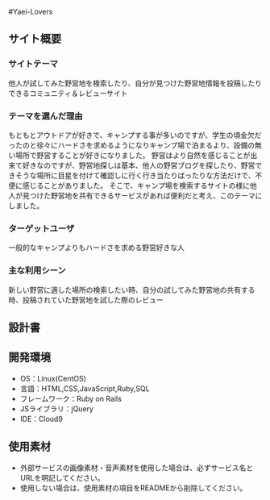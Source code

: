 #Yaei-Lovers

## サイト概要
### サイトテーマ
他人が試してみた野営地を検索したり、自分が見つけた野営地情報を投稿したりできるコミュニティ＆レビューサイト

### テーマを選んだ理由
もともとアウトドアが好きで、キャンプする事が多いのですが、学生の頃金欠だったのと徐々にハードさを求めるようになりキャンプ場で泊まるより、設備の無い場所で野営することが好きになりました。
野営はより自然を感じることが出来て好きなのですが、野営地探しは基本、他人の野営ブログを探したり、野営できそうな場所に目星を付けて確認しに行く行き当たりばったりな方法だけで、不便に感じることがありました。
そこで、キャンプ場を検索するサイトの様に他人が見つけた野営地を共有できるサービスがあれば便利だと考え、このテーマにしました。

### ターゲットユーザ
一般的なキャンプよりもハードさを求める野営好きな人

### 主な利用シーン
新しい野営に適した場所の検索したい時、自分の試してみた野営地の共有する時、投稿されていた野営地を試した際のレビュー

## 設計書

## 開発環境
- OS：Linux(CentOS)
- 言語：HTML,CSS,JavaScript,Ruby,SQL
- フレームワーク：Ruby on Rails
- JSライブラリ：jQuery
- IDE：Cloud9

## 使用素材
- 外部サービスの画像素材・音声素材を使用した場合は、必ずサービス名とURLを明記してください。
- 使用しない場合は、使用素材の項目をREADMEから削除してください。